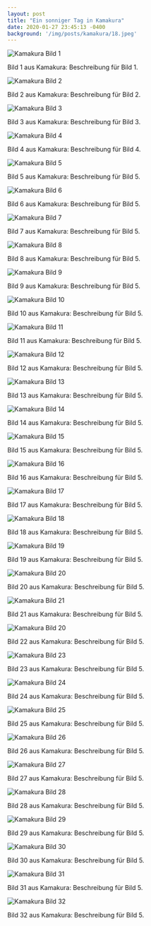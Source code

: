 ```yaml
---
layout: post
title: "Ein sonniger Tag in Kamakura"
date: 2020-01-27 23:45:13 -0400
background: '/img/posts/kamakura/18.jpeg'
---
```


<div class="gallery">
  <img src="/im/posts/kamakura/01.jpeg" alt="Kamakura Bild 1" class="img-fluid">
  <p class="caption text-muted">Bild 1 aus Kamakura: Beschreibung für Bild 1.</p>

  <img src="/im/posts/kamakura/02.jpeg" alt="Kamakura Bild 2" class="img-fluid">
  <p class="caption text-muted">Bild 2 aus Kamakura: Beschreibung für Bild 2.</p>

  <img src="/im/posts/kamakura/03.jpeg" alt="Kamakura Bild 3" class="img-fluid">
  <p class="caption text-muted">Bild 3 aus Kamakura: Beschreibung für Bild 3.</p>

  <img src="/im/posts/kamakura/04.jpeg" alt="Kamakura Bild 4" class="img-fluid">
  <p class="caption text-muted">Bild 4 aus Kamakura: Beschreibung für Bild 4.</p>

  <img src="/im/posts/kamakura/05.jpeg" alt="Kamakura Bild 5" class="img-fluid">
  <p class="caption text-muted">Bild 5 aus Kamakura: Beschreibung für Bild 5.</p>

  <img src="/im/posts/kamakura/06.jpeg" alt="Kamakura Bild 6" class="img-fluid">
  <p class="caption text-muted">Bild 6 aus Kamakura: Beschreibung für Bild 5.</p>

  <img src="/im/posts/kamakura/07.jpeg" alt="Kamakura Bild 7" class="img-fluid">
  <p class="caption text-muted">Bild 7 aus Kamakura: Beschreibung für Bild 5.</p>

  <img src="/im/posts/kamakura/08.jpeg" alt="Kamakura Bild 8" class="img-fluid">
  <p class="caption text-muted">Bild 8 aus Kamakura: Beschreibung für Bild 5.</p>

  <img src="/im/posts/kamakura/09.jpeg" alt="Kamakura Bild 9" class="img-fluid">
  <p class="caption text-muted">Bild 9 aus Kamakura: Beschreibung für Bild 5.</p>

<img src="/im/posts/kamakura/10.jpeg" alt="Kamakura Bild 10" class="img-fluid">
  <p class="caption text-muted">Bild 10 aus Kamakura: Beschreibung für Bild 5.</p>

  <img src="/im/posts/kamakura/11.jpeg" alt="Kamakura Bild 11" class="img-fluid">
  <p class="caption text-muted">Bild 11 aus Kamakura: Beschreibung für Bild 5.</p>

  <img src="/im/posts/kamakura/12.jpeg" alt="Kamakura Bild 12" class="img-fluid">
  <p class="caption text-muted">Bild 12 aus Kamakura: Beschreibung für Bild 5.</p>

  <img src="/im/posts/kamakura/13.jpeg" alt="Kamakura Bild 13" class="img-fluid">
  <p class="caption text-muted">Bild 13 aus Kamakura: Beschreibung für Bild 5.</p>

  <img src="/im/posts/kamakura/14.jpeg" alt="Kamakura Bild 14" class="img-fluid">
  <p class="caption text-muted">Bild 14 aus Kamakura: Beschreibung für Bild 5.</p>
  
  <img src="/im/posts/kamakura/15.jpeg" alt="Kamakura Bild 15" class="img-fluid">
  <p class="caption text-muted">Bild 15 aus Kamakura: Beschreibung für Bild 5.</p>

  <img src="/im/posts/kamakura/16.jpeg" alt="Kamakura Bild 16" class="img-fluid">
  <p class="caption text-muted">Bild 16 aus Kamakura: Beschreibung für Bild 5.</p>

  <img src="/im/posts/kamakura/17.jpeg" alt="Kamakura Bild 17" class="img-fluid">
  <p class="caption text-muted">Bild 17 aus Kamakura: Beschreibung für Bild 5.</p>

  <img src="/im/posts/kamakura/18.jpeg" alt="Kamakura Bild 18" class="img-fluid">
  <p class="caption text-muted">Bild 18 aus Kamakura: Beschreibung für Bild 5.</p>
  
  <img src="/im/posts/kamakura/19.jpeg" alt="Kamakura Bild 19" class="img-fluid">
  <p class="caption text-muted">Bild 19 aus Kamakura: Beschreibung für Bild 5.</p>

  <img src="/im/posts/kamakura/20.jpeg" alt="Kamakura Bild 20" class="img-fluid">
  <p class="caption text-muted">Bild 20 aus Kamakura: Beschreibung für Bild 5.</p>

  <img src="/im/posts/kamakura/21.jpeg" alt="Kamakura Bild 21" class="img-fluid">
  <p class="caption text-muted">Bild 21 aus Kamakura: Beschreibung für Bild 5.</p>

  <img src="/im/posts/kamakura/22.jpeg" alt="Kamakura Bild 20" class="img-fluid">
  <p class="caption text-muted">Bild 22 aus Kamakura: Beschreibung für Bild 5.</p>

  <img src="/im/posts/kamakura/23.jpeg" alt="Kamakura Bild 23" class="img-fluid">
  <p class="caption text-muted">Bild 23 aus Kamakura: Beschreibung für Bild 5.</p>

  <img src="/im/posts/kamakura/24.jpeg" alt="Kamakura Bild 24" class="img-fluid">
  <p class="caption text-muted">Bild 24 aus Kamakura: Beschreibung für Bild 5.</p>

  <img src="/im/posts/kamakura/25.jpeg" alt="Kamakura Bild 25" class="img-fluid">
  <p class="caption text-muted">Bild 25 aus Kamakura: Beschreibung für Bild 5.</p>

  <img src="/im/posts/kamakura/26.jpeg" alt="Kamakura Bild 26" class="img-fluid">
  <p class="caption text-muted">Bild 26 aus Kamakura: Beschreibung für Bild 5.</p>

  <img src="/im/posts/kamakura/27.jpeg" alt="Kamakura Bild 27" class="img-fluid">
  <p class="caption text-muted">Bild 27 aus Kamakura: Beschreibung für Bild 5.</p>

  <img src="/im/posts/kamakura/28.jpeg" alt="Kamakura Bild 28" class="img-fluid">
  <p class="caption text-muted">Bild 28 aus Kamakura: Beschreibung für Bild 5.</p>

  <img src="/im/posts/kamakura/29.jpeg" alt="Kamakura Bild 29" class="img-fluid">
  <p class="caption text-muted">Bild 29 aus Kamakura: Beschreibung für Bild 5.</p>

  <img src="/im/posts/kamakura/30.jpeg" alt="Kamakura Bild 30" class="img-fluid">
  <p class="caption text-muted">Bild 30 aus Kamakura: Beschreibung für Bild 5.</p>

  <img src="/im/posts/kamakura/31.jpeg" alt="Kamakura Bild 31" class="img-fluid">
  <p class="caption text-muted">Bild 31 aus Kamakura: Beschreibung für Bild 5.</p>

  <img src="/im/posts/kamakura/32.jpeg" alt="Kamakura Bild 32" class="img-fluid">
  <p class="caption text-muted">Bild 32 aus Kamakura: Beschreibung für Bild 5.</p>
</div>
